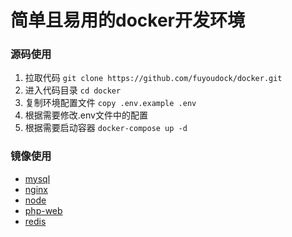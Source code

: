 # 简单且易用的docker开发环境
### 源码使用
1. 拉取代码 `git clone https://github.com/fuyoudock/docker.git`
2. 进入代码目录 `cd docker`
3. 复制环境配置文件 `copy .env.example .env`
4. 根据需要修改.env文件中的配置
5. 根据需要启动容器 `docker-compose up -d`
### 镜像使用
- [mysql](https://cr.console.aliyun.com/images/cn-shanghai/fuyoudock/mysql/detail "mysql")
- [nginx](https://cr.console.aliyun.com/images/cn-shanghai/fuyoudock/nginx/detail "nginx")
- [node](https://cr.console.aliyun.com/images/cn-shanghai/fuyoudock/node/detail "node")
- [php-web](https://cr.console.aliyun.com/images/cn-shanghai/fuyoudock/php-web/detail "php-web")
- [redis](https://cr.console.aliyun.com/images/cn-shanghai/fuyoudock/redis/detail "redis")